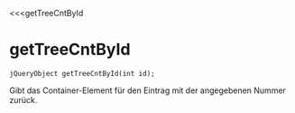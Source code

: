 ﻿<<<getTreeCntById

# getTreeCntById

```fnpreview
jQueryObject getTreeCntById(int id);
```
Gibt das Container-Element für den Eintrag mit der angegebenen Nummer zurück.